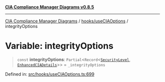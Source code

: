 [**CIA Compliance Manager Diagrams v0.8.5**](../../../README.md)

***

[CIA Compliance Manager Diagrams](../../../modules.md) / [hooks/useCIAOptions](../README.md) / integrityOptions

# Variable: integrityOptions

> `const` **integrityOptions**: `Partial`\<`Record`\<[`SecurityLevel`](../../../types/cia/type-aliases/SecurityLevel.md), [`EnhancedCIADetails`](../interfaces/EnhancedCIADetails.md)\>\> = `_integrityOptions`

Defined in: [src/hooks/useCIAOptions.ts:699](https://github.com/Hack23/cia-compliance-manager/blob/b799ef22d9067d09cc69eaeddf109ac9dcdce934/src/hooks/useCIAOptions.ts#L699)
